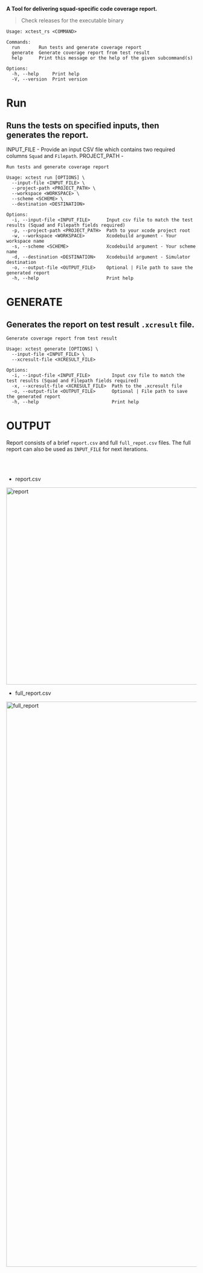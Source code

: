 **A Tool for delivering squad-specific code coverage report.**
> Check releases for the executable binary

```shell
Usage: xctest_rs <COMMAND>

Commands:
  run       Run tests and generate coverage report
  generate  Generate coverage report from test result
  help      Print this message or the help of the given subcommand(s)

Options:
  -h, --help     Print help
  -V, --version  Print version
```

# Run

## Runs the tests on specified inputs, then generates the report.

INPUT_FILE - Provide an input CSV file which contains two required columns `Squad` and `Filepath`.
PROJECT_PATH - 

```shell
Run tests and generate coverage report

Usage: xctest run [OPTIONS] \
  --input-file <INPUT_FILE> \
  --project-path <PROJECT_PATH> \
  --workspace <WORKSPACE> \
  --scheme <SCHEME> \
  --destination <DESTINATION>

Options:
  -i, --input-file <INPUT_FILE>      Input csv file to match the test results (Squad and Filepath fields required)
  -p, --project-path <PROJECT_PATH>  Path to your xcode project root
  -w, --workspace <WORKSPACE>        Xcodebuild argument - Your workspace name
  -s, --scheme <SCHEME>              Xcodebuild argument - Your scheme name
  -d, --destination <DESTINATION>    Xcodebuild argument - Simulator destination
  -o, --output-file <OUTPUT_FILE>    Optional | File path to save the generated report
  -h, --help                         Print help

```

# GENERATE

## Generates the report on test result `.xcresult` file.

```shell
Generate coverage report from test result

Usage: xctest generate [OPTIONS] \
  --input-file <INPUT_FILE> \
  --xcresult-file <XCRESULT_FILE>

Options:
  -i, --input-file <INPUT_FILE>        Input csv file to match the test results (Squad and Filepath fields required)
  -x, --xcresult-file <XCRESULT_FILE>  Path to the .xcresult file
  -o, --output-file <OUTPUT_FILE>      Optional | File path to save the generated report
  -h, --help                           Print help
```

# OUTPUT

Report consists of a brief `report.csv` and full `full_repot.csv` files. The full report can also be used as `INPUT_FILE` for next iterations.

</br>
</br>


- report.csv
<img width="521" alt="report" src="https://github.com/kenalizadeh/xctest_rs/assets/4370392/fdb023ca-3ecb-4c47-9938-f17bb21eb8c4">

- full_report.csv
<img width="1494" alt="full_report" src="https://github.com/kenalizadeh/xctest_rs/assets/4370392/9181d0df-d0c1-4d74-b14b-fe722543dde9">

